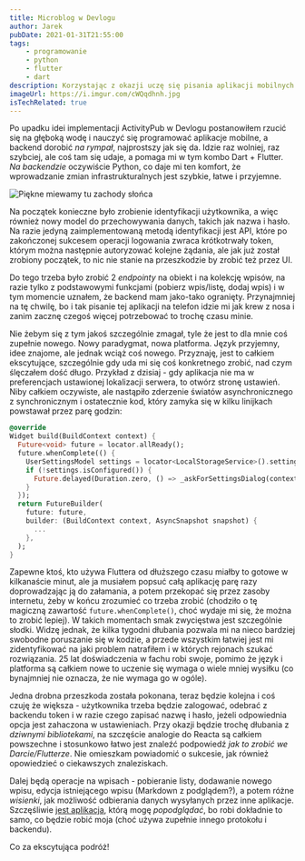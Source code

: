 ```yaml
---
title: Microblog w Devlogu
author: Jarek
pubDate: 2021-01-31T21:55:00
tags:
    - programowanie
    - python
    - flutter
    - dart
description: Korzystając z okazji uczę się pisania aplikacji mobilnych we Flutterze. Fajna sprawa.
imageUrl: https://i.imgur.com/cWQqdhnh.jpg
isTechRelated: true
---
```


Po upadku idei implementacji ActivityPub w Devlogu postanowiłem rzucić się na głęboką wodę i nauczyć się programować aplikacje mobilne, a backend dorobić _na rympał_, najprostszy jak się da. Idzie raz wolniej, raz szybciej, ale coś tam się udaje, a pomaga mi w tym kombo Dart + Flutter. _Na backendzie_ oczywiście Python, co daje mi ten komfort, że wprowadzanie zmian infrastrukturalnych jest szybkie, łatwe i przyjemne.

![Piękne miewamy tu zachody słońca](https://i.imgur.com/cWQqdhnh.jpg)

Na początek konieczne było zrobienie identyfikacji użytkownika, a więc również nowy model do przechowywania danych, takich jak nazwa i hasło. Na razie jedyną zaimplementowaną metodą identyfikacji jest API, które po zakończonej sukcesem operacji logowania zwraca krótkotrwały token, którym można następnie autoryzować kolejne żądania, ale jak już został zrobiony początek, to nic nie stanie na przeszkodzie by zrobić też przez UI.

Do tego trzeba było zrobić 2 _endpointy_ na obiekt i na kolekcję wpisów, na razie tylko z podstawowymi funkcjami (pobierz wpis/listę, dodaj wpis) i w tym momencie uznałem, że backend mam jako-tako ogranięty. Przynajmniej na tę chwilę, bo i tak pisanie tej aplikacji na telefon idzie mi jak krew z nosa i zanim zacznę czegoś więcej potrzebować to trochę czasu minie.

Nie żebym się z tym jakoś szczególnie zmagał, tyle że jest to dla mnie coś zupełnie nowego. Nowy paradygmat, nowa platforma. Język przyjemny, idee znajome, ale jednak wciąż coś nowego. Przyznaję, jest to całkiem ekscytujące, szczególnie gdy uda mi się coś konkretnego zrobić, nad czym ślęczałem dość długo. Przykład z dzisiaj - gdy aplikacja nie ma w preferencjach ustawionej lokalizacji serwera, to otwórz stronę ustawień. Niby całkiem oczywiste, ale nastąpiło zderzenie światów asynchronicznego z synchronicznym i ostatecznie kod, który zamyka się w kilku linijkach powstawał przez parę godzin:

```dart
@override
Widget build(BuildContext context) {
  Future<void> future = locator.allReady();
  future.whenComplete(() {
    UserSettingsModel settings = locator<LocalStorageService>().settings;
    if (!settings.isConfigured()) {
      Future.delayed(Duration.zero, () => _askForSettingsDialog(context));
    }
  });
  return FutureBuilder(
    future: future,
    builder: (BuildContext context, AsyncSnapshot snapshot) {
      ...
    },
  );
}
```

Zapewne ktoś, kto używa Fluttera od dłuższego czasu miałby to gotowe w kilkanaście minut, ale ja musiałem popsuć całą aplikację parę razy doprowadzając ją do załamania, a potem przekopać się przez zasoby internetu, żeby w końcu zrozumieć co trzeba zrobić (chodziło o tę magiczną zawartość `future.whenComplete()`, choć wydaje mi się, że można to zrobić lepiej). W takich momentach smak zwycięstwa jest szczególnie słodki. Widzę jednak, że kilka tygodni dłubania pozwala mi na nieco bardziej swobodne poruszanie się w kodzie, a przede wszystkim łatwiej jest mi zidentyfikować na jaki problem natrafiłem i w których rejonach szukać rozwiązania. 25 lat doświadczenia w fachu robi swoje, pomimo że język i platforma są całkiem nowe to uczenie się wymaga o wiele mniej wysiłku (co bynajmniej nie oznacza, że nie wymaga go w ogóle).

Jedna drobna przeszkoda została pokonana, teraz będzie kolejna i coś czuję że większa - użytkownika trzeba będzie zalogować, odebrać z backendu token i w razie czego zapisać nazwę i hasło, jeżeli odpowiednia opcja jest zahaczona w ustawieniach. Przy okazji będzie trochę dłubania z _dziwnymi bibliotekami_, na szczęście analogie do Reacta są całkiem powszechne i stosunkowo łatwo jest znaleźć podpowiedź _jak to zrobić we Darcie/Flutterze_. Nie omieszkam powiadomić o sukcesie, jak również opowiedzieć o ciekawszych znaleziskach.

Dalej będą operacje na wpisach - pobieranie listy, dodawanie nowego wpisu, edycja istniejącego wpisu (Markdown z podglądem?), a potem różne _wisienki_, jak możliwość odbierania danych wysyłanych przez inne aplikacje. Szczęśliwie [jest aplikacja](https://github.com/jointwt/goryon), którą mogę _popodglądać_, bo robi dokładnie to samo, co będzie robić moja (choć używa zupełnie innego protokołu i backendu).

Co za ekscytująca podróż!
